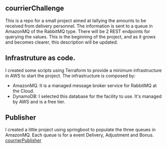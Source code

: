 ## courrierChallenge
This is a repo for a small project aimed at tallying the amounts to be received from delivery personnel. The information is sent to a queue in AmazonMQ of the RabbitMQ type. There will be 2 REST endpoints for querying the values. This is the beginning of the project, and as it grows and becomes clearer, this description will be updated.


## Infrastruture as code.
I created some scripts using Terraform to provide a minimum infrastructure in AWS to start the project.
The infrastructure is composed by:
- AmazonMQ. It is a managed message broker service for RabbitMQ at the Cloud.
- DynamoDB: I selected this database for the facility to use. It's managed by AWS and is a free tier.

## Publisher
  I created a little project using springboot to populate the three queues in AmazonMQ. 
  Each queue is for a event Delivery, Adjustment and Bonus.
  [courrierPublisher](https://github.com/peryclesjr/courrierPublisher)

